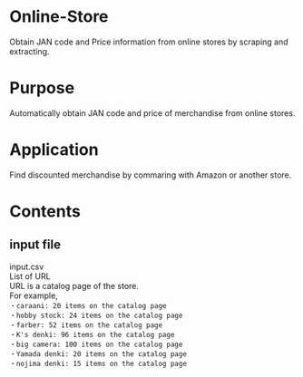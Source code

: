 # Online-Store
Obtain JAN code and Price information from online stores by scraping and extracting.

# Purpose
Automatically obtain JAN code and price of merchandise from online stores.

# Application
Find discounted merchandise by commaring with Amazon or another store.

# Contents
## input file
input.csv<br>
List of URL<br>
URL is a catalog page of the store.<br>
For example,<br>
`・caraani: 20 items on the catalog page`<br>
`・hobby stock: 24 items on the catalog page`<br>
`・farber: 52 items on the catalog page`<br>
`・K's denki: 96 items on the catalog page`<br>
`・big camera: 100 items on the catalog page`<br>
`・Yamada denki: 20 items on the catalog page`<br>
`・nojima denki: 15 items on the catalog page`<br>


